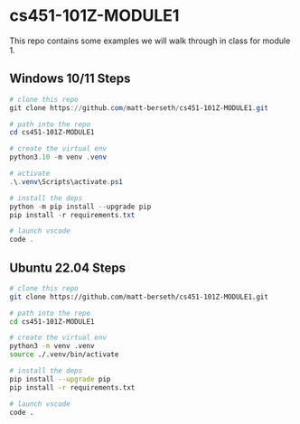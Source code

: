 # cs451-101Z-MODULE1
This repo contains some examples we will walk through in class for module 1.

## Windows 10/11 Steps
```powershell
# clone this repo
git clone https://github.com/matt-berseth/cs451-101Z-MODULE1.git

# path into the repo
cd cs451-101Z-MODULE1

# create the virtual env
python3.10 -m venv .venv

# activate
.\.venv\Scripts\activate.ps1

# install the deps
python -m pip install --upgrade pip
pip install -r requirements.txt

# launch vscode
code .
```

## Ubuntu 22.04 Steps
```bash
# clone this repo
git clone https://github.com/matt-berseth/cs451-101Z-MODULE1.git

# path into the repo
cd cs451-101Z-MODULE1

# create the virtual env
python3 -m venv .venv
source ./.venv/bin/activate

# install the deps
pip install --upgrade pip
pip install -r requirements.txt

# launch vscode
code .
```
